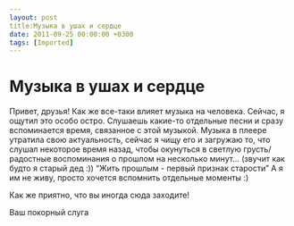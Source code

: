 ```yaml
---
layout: post
title:Музыка в ушах и сердце
date: 2011-09-25 00:00:00 +0300
tags: [Imported]
---
```

# Музыка в ушах и сердце

Привет, друзья!
Как же все-таки влияет музыка на человека. Сейчас, я ощутил это особо остро. Слушаешь какие-то отдельные песни и сразу вспоминается время, связанное с этой музыкой. Музыка в плеере утратила свою актуальность, сейчас я чищу его и загружаю то, что слушал некоторое время назад, чтобы окунуться в светлую грусть/радостные воспоминания о прошлом на несколько минут… (звучит как будто я старый дед :)) “Жить прошлым - первый признак старости” А я им не живу, просто хочется вспомнить отдельные моменты :)

Как же приятно, что вы иногда сюда заходите!

Ваш покорный слуга